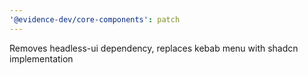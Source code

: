 ```yaml
---
'@evidence-dev/core-components': patch
---
```


Removes headless-ui dependency, replaces kebab menu with shadcn implementation
